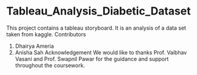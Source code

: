 # Tableau_Analysis_Diabetic_Dataset
This project contains a tableau storyboard. It is an analysis of a data set taken from kaggle.
Contributors
1. Dhairya Ameria
2. Anisha Sah
Acknowledgement
We would like to thanks Prof. Vaibhav Vasani and Prof. Swapnil Pawar for the guidance and support throughout the coursework.
